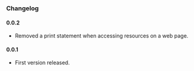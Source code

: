 ### Changelog
#### 0.0.2
- Removed a print statement when accessing resources on a web page.
#### 0.0.1
- First version released.
